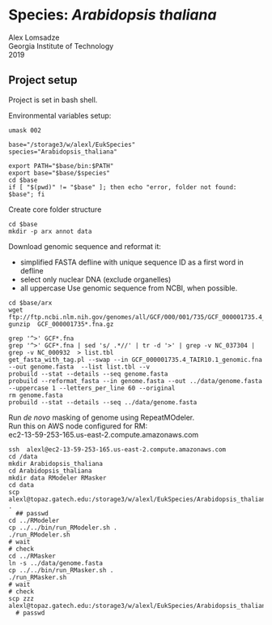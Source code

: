 # Species: _Arabidopsis thaliana_
Alex Lomsadze  
Georgia Institute of Technology  
2019  
## Project setup
Project is set in bash shell.  

Environmental variables setup:  
```
umask 002

base="/storage3/w/alexl/EukSpecies"
species="Arabidopsis_thaliana"

export PATH="$base/bin:$PATH"
export base="$base/$species"
cd $base
if [ "$(pwd)" != "$base" ]; then echo "error, folder not found: $base"; fi
```
Create core folder structure
```
cd $base
mkdir -p arx annot data
```
Download genomic sequence and reformat it:  
 * simplified FASTA defline with unique sequence ID as a first word in defline
 * select only nuclear DNA (exclude organelles)
 * all uppercase
Use genomic sequence from NCBI, when possible.  
```
cd $base/arx
wget ftp://ftp.ncbi.nlm.nih.gov/genomes/all/GCF/000/001/735/GCF_000001735.4_TAIR10.1/GCF_000001735.4_TAIR10.1_genomic.fna.gz
gunzip  GCF_000001735*.fna.gz

grep '^>' GCF*.fna
grep '^>' GCF*.fna | sed 's/ .*//' | tr -d '>' | grep -v NC_037304 | grep -v NC_000932  > list.tbl
get_fasta_with_tag.pl --swap --in GCF_000001735.4_TAIR10.1_genomic.fna  --out genome.fasta  --list list.tbl --v
probuild --stat --details --seq genome.fasta
probuild --reformat_fasta --in genome.fasta --out ../data/genome.fasta --uppercase 1 --letters_per_line 60 --original
rm genome.fasta
probuild --stat --details --seq ../data/genome.fasta
```
Run _de novo_ masking of genome using RepeatMOdeler.  
Run this on AWS node configured for RM:  
    ec2-13-59-253-165.us-east-2.compute.amazonaws.com
```
ssh  alexl@ec2-13-59-253-165.us-east-2.compute.amazonaws.com
cd /data
mkdir Arabidopsis_thaliana
cd Arabidopsis_thaliana
mkdir data RModeler RMasker
cd data
scp alexl@topaz.gatech.edu:/storage3/w/alexl/EukSpecies/Arabidopsis_thaliana/data/genome.fasta .
  ## passwd
cd ../RModeler
cp ../../bin/run_RModeler.sh .
./run_RModeler.sh
# wait
# check
cd ../RMasker
ln -s ../data/genome.fasta
cp ../../bin/run_RMasker.sh .
./run_RMasker.sh
# wait
# check
scp zzz alexl@topaz.gatech.edu:/storage3/w/alexl/EukSpecies/Arabidopsis_thaliana/data
  # passwd
```



